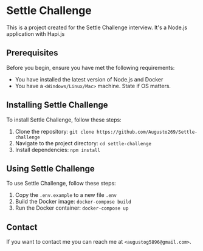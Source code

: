 # Settle Challenge

This is a project created for the Settle Challenge interview. It's a Node.js application with Hapi.js

## Prerequisites

Before you begin, ensure you have met the following requirements:

* You have installed the latest version of Node.js and Docker
* You have a `<Windows/Linux/Mac>` machine. State if OS matters.

## Installing Settle Challenge

To install Settle Challenge, follow these steps:

1. Clone the repository: `git clone https://github.com/Augusto269/Settle-challenge`
2. Navigate to the project directory: `cd settle-challenge`
3. Install dependencies: `npm install`

## Using Settle Challenge

To use Settle Challenge, follow these steps:
1. Copy the `.env.example` to a new file `.env`
2. Build the Docker image: `docker-compose build`
3. Run the Docker container: `docker-compose up`

## Contact

If you want to contact me you can reach me at `<augustog5896@gmail.com>`.